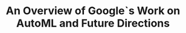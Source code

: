 ---
title: 'An Overview of Google\`s Work on AutoML and Future Directions' 
acronym: GOOAML
type: GL
webpage: 'https://slideslive.com/38917526/an-overview-of-googles-work-on-automl-and-future-directions' 
---